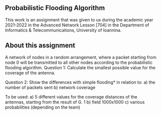 Probabilistic Flooding Algorithm
-----

This work is an assignment that was given to us during the academic year 2021-2022 in the Advanced Network Lesson [704] in the Department of Informatics & Telecommunications, University of Ioannina.

About this assignment
----

A network of nodes in a random arrangement, where a packet starting from node 0 will be transmitted to all other nodes according to the probabilistic flooding algorithm.
Question 1:
Calculate the smallest possible value for the coverage of the antenna.
 
Question 2:
Show the differences with simple flooding* in relation to:
a) the number of packets sent
b) network coverage

To be used:
a) 5 different values ​​for the coverage distances of the antennas, starting from the result of G. 1
b) field 1000x1000
c) various probabilities (depending on the team)
